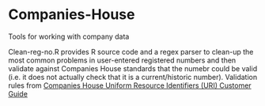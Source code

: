 # Companies-House
Tools for working with company data

Clean-reg-no.R provides R source code and a regex parser to clean-up the most common problems in user-entered registered numbers and then validate against Companies House standards that the numebr could be valid (i.e. it does not actually check that it is a current/historic number). Validation rules from [Companies House Uniform Resource Identifiers (URI) Customer Guide](https://assets.publishing.service.gov.uk/government/uploads/system/uploads/attachment_data/file/809682/uniformResourceIdentifiersCustomerGuide.pdf)
